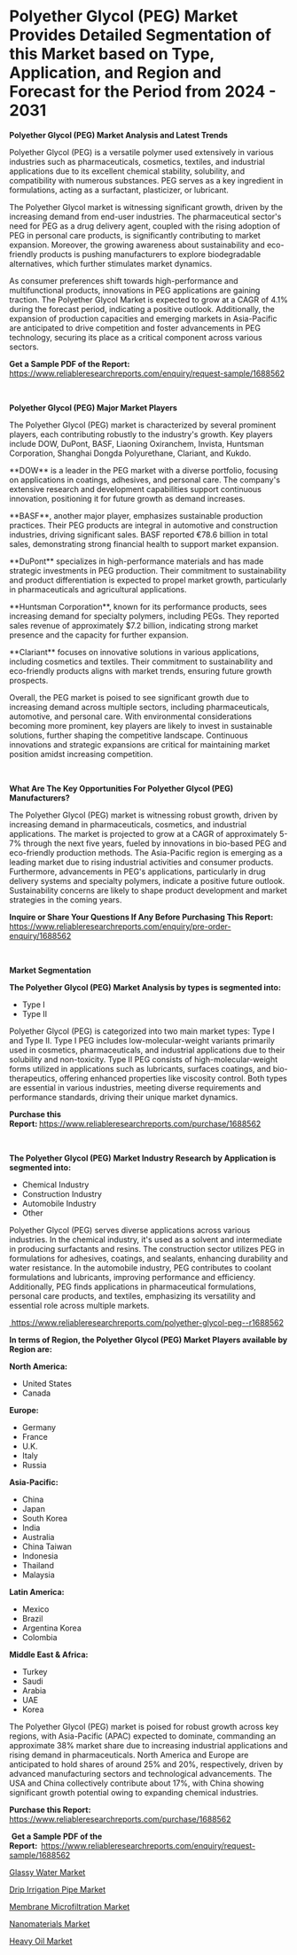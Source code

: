 <p><h1>Polyether Glycol (PEG) Market Provides Detailed Segmentation of this Market based on Type, Application, and Region and Forecast for the Period from 2024 - 2031</h1></p><p><strong>Polyether Glycol (PEG) Market Analysis and Latest Trends</strong></p>
<p><p>Polyether Glycol (PEG) is a versatile polymer used extensively in various industries such as pharmaceuticals, cosmetics, textiles, and industrial applications due to its excellent chemical stability, solubility, and compatibility with numerous substances. PEG serves as a key ingredient in formulations, acting as a surfactant, plasticizer, or lubricant.</p><p>The Polyether Glycol market is witnessing significant growth, driven by the increasing demand from end-user industries. The pharmaceutical sector's need for PEG as a drug delivery agent, coupled with the rising adoption of PEG in personal care products, is significantly contributing to market expansion. Moreover, the growing awareness about sustainability and eco-friendly products is pushing manufacturers to explore biodegradable alternatives, which further stimulates market dynamics.</p><p>As consumer preferences shift towards high-performance and multifunctional products, innovations in PEG applications are gaining traction. The Polyether Glycol Market is expected to grow at a CAGR of 4.1% during the forecast period, indicating a positive outlook. Additionally, the expansion of production capacities and emerging markets in Asia-Pacific are anticipated to drive competition and foster advancements in PEG technology, securing its place as a critical component across various sectors.</p></p>
<p><strong>Get a Sample PDF of the Report:&nbsp;</strong> <a href="https://www.reliableresearchreports.com/enquiry/request-sample/1688562?utm_campaign=1616&utm_medium=2&utm_source=Github&utm_content=ia&utm_term=17102024&utm_id=polyether-glycol-peg">https://www.reliableresearchreports.com/enquiry/request-sample/1688562</a></p>
<p>&nbsp;</p>
<p><strong>Polyether Glycol (PEG) Major Market Players</strong></p>
<p><p>The Polyether Glycol (PEG) market is characterized by several prominent players, each contributing robustly to the industry's growth. Key players include DOW, DuPont, BASF, Liaoning Oxiranchem, Invista, Huntsman Corporation, Shanghai Dongda Polyurethane, Clariant, and Kukdo.</p><p>**DOW** is a leader in the PEG market with a diverse portfolio, focusing on applications in coatings, adhesives, and personal care. The company's extensive research and development capabilities support continuous innovation, positioning it for future growth as demand increases.</p><p>**BASF**, another major player, emphasizes sustainable production practices. Their PEG products are integral in automotive and construction industries, driving significant sales. BASF reported €78.6 billion in total sales, demonstrating strong financial health to support market expansion.</p><p>**DuPont** specializes in high-performance materials and has made strategic investments in PEG production. Their commitment to sustainability and product differentiation is expected to propel market growth, particularly in pharmaceuticals and agricultural applications.</p><p>**Huntsman Corporation**, known for its performance products, sees increasing demand for specialty polymers, including PEGs. They reported sales revenue of approximately $7.2 billion, indicating strong market presence and the capacity for further expansion.</p><p>**Clariant** focuses on innovative solutions in various applications, including cosmetics and textiles. Their commitment to sustainability and eco-friendly products aligns with market trends, ensuring future growth prospects.</p><p>Overall, the PEG market is poised to see significant growth due to increasing demand across multiple sectors, including pharmaceuticals, automotive, and personal care. With environmental considerations becoming more prominent, key players are likely to invest in sustainable solutions, further shaping the competitive landscape. Continuous innovations and strategic expansions are critical for maintaining market position amidst increasing competition.</p></p>
<p>&nbsp;</p>
<p><strong>What Are The Key Opportunities For Polyether Glycol (PEG) Manufacturers?</strong></p>
<p><p>The Polyether Glycol (PEG) market is witnessing robust growth, driven by increasing demand in pharmaceuticals, cosmetics, and industrial applications. The market is projected to grow at a CAGR of approximately 5-7% through the next five years, fueled by innovations in bio-based PEG and eco-friendly production methods. The Asia-Pacific region is emerging as a leading market due to rising industrial activities and consumer products. Furthermore, advancements in PEG's applications, particularly in drug delivery systems and specialty polymers, indicate a positive future outlook. Sustainability concerns are likely to shape product development and market strategies in the coming years.</p></p>
<p><strong>Inquire or Share Your Questions If Any Before Purchasing This Report:</strong> <a href="https://www.reliableresearchreports.com/enquiry/pre-order-enquiry/1688562?utm_campaign=1616&utm_medium=2&utm_source=Github&utm_content=ia&utm_term=17102024&utm_id=polyether-glycol-peg">https://www.reliableresearchreports.com/enquiry/pre-order-enquiry/1688562</a></p>
<p>&nbsp;</p>
<p><strong>Market Segmentation</strong></p>
<p><strong>The Polyether Glycol (PEG) Market Analysis by types is segmented into:</strong></p>
<p><ul><li>Type I</li><li>Type II</li></ul></p>
<p><p>Polyether Glycol (PEG) is categorized into two main market types: Type I and Type II. Type I PEG includes low-molecular-weight variants primarily used in cosmetics, pharmaceuticals, and industrial applications due to their solubility and non-toxicity. Type II PEG consists of high-molecular-weight forms utilized in applications such as lubricants, surfaces coatings, and bio-therapeutics, offering enhanced properties like viscosity control. Both types are essential in various industries, meeting diverse requirements and performance standards, driving their unique market dynamics.</p></p>
<p><strong>Purchase this Report:&nbsp;</strong><a href="https://www.reliableresearchreports.com/purchase/1688562?utm_campaign=1616&utm_medium=2&utm_source=Github&utm_content=ia&utm_term=17102024&utm_id=polyether-glycol-peg">https://www.reliableresearchreports.com/purchase/1688562</a></p>
<p>&nbsp;</p>
<p><strong>The Polyether Glycol (PEG) Market Industry Research by Application is segmented into:</strong></p>
<p><ul><li>Chemical Industry</li><li>Construction Industry</li><li>Automobile Industry</li><li>Other</li></ul></p>
<p><p>Polyether Glycol (PEG) serves diverse applications across various industries. In the chemical industry, it's used as a solvent and intermediate in producing surfactants and resins. The construction sector utilizes PEG in formulations for adhesives, coatings, and sealants, enhancing durability and water resistance. In the automobile industry, PEG contributes to coolant formulations and lubricants, improving performance and efficiency. Additionally, PEG finds applications in pharmaceutical formulations, personal care products, and textiles, emphasizing its versatility and essential role across multiple markets.</p></p>
<p><a href="https://www.reliableresearchreports.com/polyether-glycol-peg--r1688562?utm_campaign=1616&utm_medium=2&utm_source=Github&utm_content=ia&utm_term=17102024&utm_id=polyether-glycol-peg">&nbsp;https://www.reliableresearchreports.com/polyether-glycol-peg--r1688562</a></p>
<p><strong>In terms of Region, the Polyether Glycol (PEG) Market Players available by Region are:</strong></p>
<p>
    <p> <strong> North America: </strong>
        <ul>
            <li>United States</li>
            <li>Canada</li>
        </ul>
        </p> 
    <p> <strong> Europe: </strong>
        <ul>
            <li>Germany</li>
            <li>France</li>
            <li>U.K.</li>
            <li>Italy</li>
            <li>Russia</li>
        </ul>
        </p> 
    <p> <strong> Asia-Pacific: </strong>
        <ul>
            <li>China</li>
            <li>Japan</li>
            <li>South Korea</li>
            <li>India</li>
            <li>Australia</li>
            <li>China Taiwan</li>
            <li>Indonesia</li>
            <li>Thailand</li>
            <li>Malaysia</li>
        </ul>
        </p> 
    <p> <strong> Latin America: </strong>
        <ul>
            <li>Mexico</li>
            <li>Brazil</li>
            <li>Argentina Korea</li>
            <li>Colombia</li>
        </ul>
        </p> 
    <p> <strong> Middle East & Africa: </strong>
        <ul>
            <li>Turkey</li>
            <li>Saudi</li>
            <li>Arabia</li>
            <li>UAE</li>
            <li>Korea</li>
        </ul>
    </p>
    </p>
<p><p>The Polyether Glycol (PEG) market is poised for robust growth across key regions, with Asia-Pacific (APAC) expected to dominate, commanding an approximate 38% market share due to increasing industrial applications and rising demand in pharmaceuticals. North America and Europe are anticipated to hold shares of around 25% and 20%, respectively, driven by advanced manufacturing sectors and technological advancements. The USA and China collectively contribute about 17%, with China showing significant growth potential owing to expanding chemical industries.</p></p>
<p><strong>Purchase this Report: </strong><a href="https://www.reliableresearchreports.com/purchase/1688562?utm_campaign=1616&utm_medium=2&utm_source=Github&utm_content=ia&utm_term=17102024&utm_id=polyether-glycol-peg">https://www.reliableresearchreports.com/purchase/1688562</a></p>
<p>&nbsp;<strong>Get a Sample PDF of the Report:&nbsp;&nbsp;</strong><a href="https://www.reliableresearchreports.com/enquiry/request-sample/1688562?utm_campaign=1616&utm_medium=2&utm_source=Github&utm_content=ia&utm_term=17102024&utm_id=polyether-glycol-peg">https://www.reliableresearchreports.com/enquiry/request-sample/1688562</a></p>
<p><strong></strong></p>
<p><p><a href="https://www.linkedin.com/pulse/glassy-water-market-global-regional-analysis-focus-hu2be?utm_campaign=1616&utm_medium=2&utm_source=Github&utm_content=ia&utm_term=17102024&utm_id=polyether-glycol-peg">Glassy Water Market</a></p><p><a href="https://www.linkedin.com/pulse/global-drip-irrigation-pipe-market-product-types-applications-kiaaf?utm_campaign=1616&utm_medium=2&utm_source=Github&utm_content=ia&utm_term=17102024&utm_id=polyether-glycol-peg">Drip Irrigation Pipe Market</a></p><p><a href="https://www.linkedin.com/pulse/membrane-microfiltration-market-research-report-forecast-growth-bbpoc?utm_campaign=1616&utm_medium=2&utm_source=Github&utm_content=ia&utm_term=17102024&utm_id=polyether-glycol-peg">Membrane Microfiltration Market</a></p><p><a href="https://www.linkedin.com/pulse/nanomaterials-market-outlook-share-analysis-growth-trends-forecasts-o9kqc?utm_campaign=1616&utm_medium=2&utm_source=Github&utm_content=ia&utm_term=17102024&utm_id=polyether-glycol-peg">Nanomaterials Market</a></p><p><a href="https://www.linkedin.com/pulse/heavy-oil-market-pulse-56-expansion-blueprint-2024-2031-hm7he?utm_campaign=1616&utm_medium=2&utm_source=Github&utm_content=ia&utm_term=17102024&utm_id=polyether-glycol-peg">Heavy Oil Market</a></p></p>